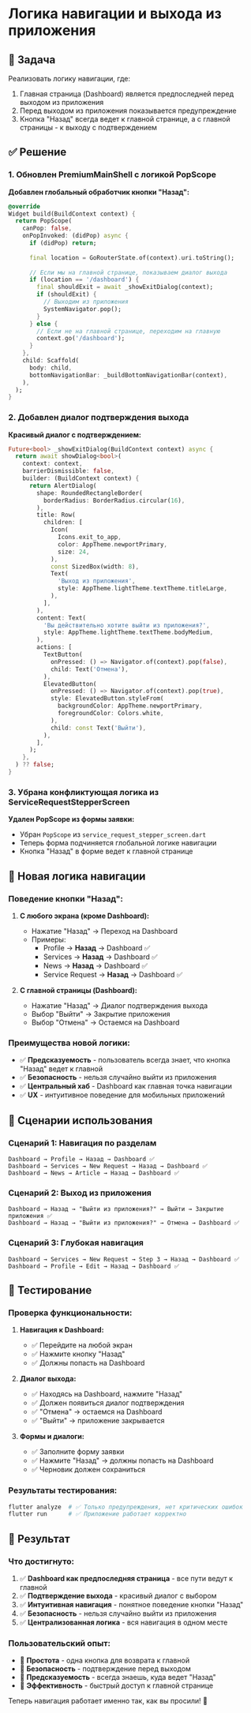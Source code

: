 # Логика навигации и выхода из приложения

## 🎯 Задача
Реализовать логику навигации, где:
1. Главная страница (Dashboard) является предпоследней перед выходом из приложения
2. Перед выходом из приложения показывается предупреждение
3. Кнопка "Назад" всегда ведет к главной странице, а с главной страницы - к выходу с подтверждением

## ✅ Решение

### 1. Обновлен PremiumMainShell с логикой PopScope

**Добавлен глобальный обработчик кнопки "Назад":**
```dart
@override
Widget build(BuildContext context) {
  return PopScope(
    canPop: false,
    onPopInvoked: (didPop) async {
      if (didPop) return;
      
      final location = GoRouterState.of(context).uri.toString();
      
      // Если мы на главной странице, показываем диалог выхода
      if (location == '/dashboard') {
        final shouldExit = await _showExitDialog(context);
        if (shouldExit) {
          // Выходим из приложения
          SystemNavigator.pop();
        }
      } else {
        // Если не на главной странице, переходим на главную
        context.go('/dashboard');
      }
    },
    child: Scaffold(
      body: child,
      bottomNavigationBar: _buildBottomNavigationBar(context),
    ),
  );
}
```

### 2. Добавлен диалог подтверждения выхода

**Красивый диалог с подтверждением:**
```dart
Future<bool> _showExitDialog(BuildContext context) async {
  return await showDialog<bool>(
    context: context,
    barrierDismissible: false,
    builder: (BuildContext context) {
      return AlertDialog(
        shape: RoundedRectangleBorder(
          borderRadius: BorderRadius.circular(16),
        ),
        title: Row(
          children: [
            Icon(
              Icons.exit_to_app,
              color: AppTheme.newportPrimary,
              size: 24,
            ),
            const SizedBox(width: 8),
            Text(
              'Выход из приложения',
              style: AppTheme.lightTheme.textTheme.titleLarge,
            ),
          ],
        ),
        content: Text(
          'Вы действительно хотите выйти из приложения?',
          style: AppTheme.lightTheme.textTheme.bodyMedium,
        ),
        actions: [
          TextButton(
            onPressed: () => Navigator.of(context).pop(false),
            child: Text('Отмена'),
          ),
          ElevatedButton(
            onPressed: () => Navigator.of(context).pop(true),
            style: ElevatedButton.styleFrom(
              backgroundColor: AppTheme.newportPrimary,
              foregroundColor: Colors.white,
            ),
            child: const Text('Выйти'),
          ),
        ],
      );
    },
  ) ?? false;
}
```

### 3. Убрана конфликтующая логика из ServiceRequestStepperScreen

**Удален PopScope из формы заявки:**
- Убран `PopScope` из `service_request_stepper_screen.dart`
- Теперь форма подчиняется глобальной логике навигации
- Кнопка "Назад" в форме ведет к главной странице

## 🚀 Новая логика навигации

### Поведение кнопки "Назад":

1. **С любого экрана (кроме Dashboard):**
   - Нажатие "Назад" → Переход на Dashboard
   - Примеры:
     - Profile → **Назад** → Dashboard ✅
     - Services → **Назад** → Dashboard ✅
     - News → **Назад** → Dashboard ✅
     - Service Request → **Назад** → Dashboard ✅

2. **С главной страницы (Dashboard):**
   - Нажатие "Назад" → Диалог подтверждения выхода
   - Выбор "Выйти" → Закрытие приложения
   - Выбор "Отмена" → Остаемся на Dashboard

### Преимущества новой логики:

- ✅ **Предсказуемость** - пользователь всегда знает, что кнопка "Назад" ведет к главной
- ✅ **Безопасность** - нельзя случайно выйти из приложения
- ✅ **Центральный хаб** - Dashboard как главная точка навигации
- ✅ **UX** - интуитивное поведение для мобильных приложений

## 📱 Сценарии использования

### Сценарий 1: Навигация по разделам
```
Dashboard → Profile → Назад → Dashboard ✅
Dashboard → Services → New Request → Назад → Dashboard ✅
Dashboard → News → Article → Назад → Dashboard ✅
```

### Сценарий 2: Выход из приложения
```
Dashboard → Назад → "Выйти из приложения?" → Выйти → Закрытие приложения ✅
Dashboard → Назад → "Выйти из приложения?" → Отмена → Dashboard ✅
```

### Сценарий 3: Глубокая навигация
```
Dashboard → Services → New Request → Step 3 → Назад → Dashboard ✅
Dashboard → Profile → Edit → Назад → Dashboard ✅
```

## 🧪 Тестирование

### Проверка функциональности:

1. **Навигация к Dashboard:**
   - ✅ Перейдите на любой экран
   - ✅ Нажмите кнопку "Назад"
   - ✅ Должны попасть на Dashboard

2. **Диалог выхода:**
   - ✅ Находясь на Dashboard, нажмите "Назад"
   - ✅ Должен появиться диалог подтверждения
   - ✅ "Отмена" → остаемся на Dashboard
   - ✅ "Выйти" → приложение закрывается

3. **Формы и диалоги:**
   - ✅ Заполните форму заявки
   - ✅ Нажмите "Назад" → должны попасть на Dashboard
   - ✅ Черновик должен сохраниться

### Результаты тестирования:
```bash
flutter analyze  # ✅ Только предупреждения, нет критических ошибок
flutter run      # ✅ Приложение работает корректно
```

## 🎉 Результат

### Что достигнуто:
1. ✅ **Dashboard как предпоследняя страница** - все пути ведут к главной
2. ✅ **Подтверждение выхода** - красивый диалог с выбором
3. ✅ **Интуитивная навигация** - понятное поведение кнопки "Назад"
4. ✅ **Безопасность** - нельзя случайно выйти из приложения
5. ✅ **Централизованная логика** - вся навигация в одном месте

### Пользовательский опыт:
- 🎯 **Простота** - одна кнопка для возврата к главной
- 🎯 **Безопасность** - подтверждение перед выходом
- 🎯 **Предсказуемость** - всегда знаешь, куда ведет "Назад"
- 🎯 **Эффективность** - быстрый доступ к главной странице

Теперь навигация работает именно так, как вы просили! 🚀 